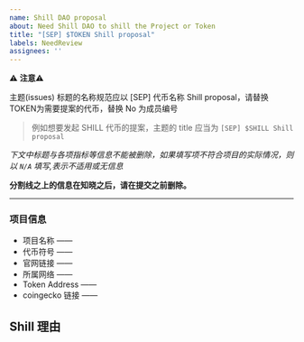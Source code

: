 ```yaml
---
name: Shill DAO proposal
about: Need Shill DAO to shill the Project or Token
title: "[SEP] $TOKEN Shill proposal"
labels: NeedReview
assignees: ''
---
```


:warning: **注意**:warning:

主题(issues) 标题的名称规范应以 [SEP] 代币名称 Shill proposal，请替换 TOKEN为需要提案的代币，替换 No 为成员编号

> 例如想要发起 SHILL 代币的提案，主题的 title 应当为 
`[SEP] $SHILL Shill proposal`

*下文中标题与各项指标等信息不能被删除，如果填写项不符合项目的实际情况，则以 `N/A` 填写,表示不适用或无信息*

**分割线之上的信息在知晓之后，请在提交之前删除。**

---


### 项目信息

- 项目名称 —— 
- 代币符号 —— 
- 官网链接 —— 
- 所属网络 —— 
- Token Address —— 
- coingecko 链接 —— 

## Shill 理由


